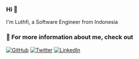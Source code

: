 ### Hi 👋

I'm Luthfi, a Software Engineer from Indonesia

### 💬  For more information about me, check out

<p align="left">
	<a href="https://github.com/luthfipun"><img src="https://img.shields.io/github/followers/luthfipun.svg?label=GitHub&style=social" alt="GitHub"></a>
	<a href="https://twitter.com/luthfi_pun"><img src="https://img.shields.io/twitter/follow/luthfi_pun?label=Twitter&style=social" alt="Twitter"></a>
	<a href="https://www.linkedin.com/in/luthfi-abdul-azis-46051879"><img src="https://img.shields.io/badge/LinkedIn--_.svg?style=social&logo=linkedin" alt="LinkedIn"></a>
</p>
